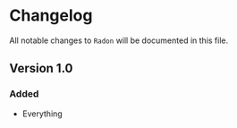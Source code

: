 # Changelog

All notable changes to `Radon` will be documented in this file.

## Version 1.0

### Added
- Everything
